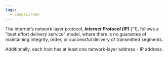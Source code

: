 ```yaml
---
tags:
  - compsci/net
---
```

The internet’s network layer protocol, ***Internet Protocol (IP)*** [^1], follows a "best effort delivery service" model, where there is no guarantee of maintaining integrity, order, or successful delivery of transmitted segments.

Additionally, each host has at least one network-layer address - IP address.